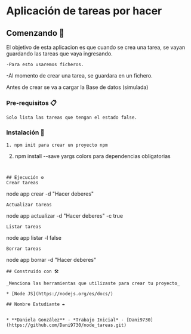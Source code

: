 # Aplicación de tareas por hacer

## Comenzando 🚀

El objetivo de esta aplicacion es que cuando se crea una tarea, se vayan guardando las tareas que vaya ingresando.
```
-Para esto usaremos ficheros.
```
-Al momento de crear una tarea, se guardara en un fichero.

Antes de crear se va a cargar la Base de datos (simulada)

### Pre-requisitos 📋


```
Solo lista las tareas que tengan el estado false.

```

### Instalación 🔧

```
1. npm init para crear un proyecto npm 
```
2. npm install --save yargs colors para dependencias obligatorias
```


## Ejecución ⚙️
Crear tareas
```
node app crear -d "Hacer deberes"
```
Actualizar tareas
```
node app actualizar -d "Hacer deberes" -c true
```
Listar tareas
```
node app listar -l false

```
Borrar tareas

```
node app borrar -d "Hacer deberes"
```
## Construido con 🛠️

_Menciona las herramientas que utilizaste para crear tu proyecto_

* [Node JS](https://nodejs.org/es/docs/) 

## Nombre Estudiante ✒️


* **Daniela González** - *Trabajo Inicial* - [Dani9730](https://github.com/Dani9730/node_tareas.git)




